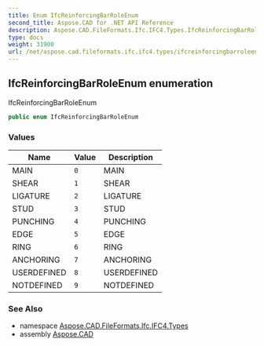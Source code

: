 ```yaml
---
title: Enum IfcReinforcingBarRoleEnum
second_title: Aspose.CAD for .NET API Reference
description: Aspose.CAD.FileFormats.Ifc.IFC4.Types.IfcReinforcingBarRoleEnum enum. IfcReinforcingBarRoleEnum
type: docs
weight: 31900
url: /net/aspose.cad.fileformats.ifc.ifc4.types/ifcreinforcingbarroleenum/
---
```

## IfcReinforcingBarRoleEnum enumeration

IfcReinforcingBarRoleEnum

```csharp
public enum IfcReinforcingBarRoleEnum
```

### Values

| Name | Value | Description |
| --- | --- | --- |
| MAIN | `0` | MAIN |
| SHEAR | `1` | SHEAR |
| LIGATURE | `2` | LIGATURE |
| STUD | `3` | STUD |
| PUNCHING | `4` | PUNCHING |
| EDGE | `5` | EDGE |
| RING | `6` | RING |
| ANCHORING | `7` | ANCHORING |
| USERDEFINED | `8` | USERDEFINED |
| NOTDEFINED | `9` | NOTDEFINED |

### See Also

* namespace [Aspose.CAD.FileFormats.Ifc.IFC4.Types](../../aspose.cad.fileformats.ifc.ifc4.types/)
* assembly [Aspose.CAD](../../)


